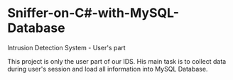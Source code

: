 # Sniffer-on-C#-with-MySQL-Database
Intrusion Detection System - User's part

This project is only the user part of our IDS. 
His main task is to collect data during user's session and load all information into MySQL Database. 
